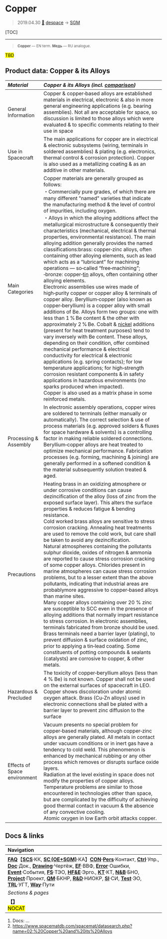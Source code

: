 # Copper
> 2019.04.30 [🚀](../index/index.md) [despace](index.md) → [SGM](sc.md)

[TOC]

---

> <small>**Copper** — EN term. **Медь** — RU analogue.</small>

<mark>TBD</mark>



## Product data: Copper & its Alloys

|*Material*|*Copper & its Alloys (incl. [comparison](matc.md))*|
|:--|:--|
|General Information|Copper & copper‑based alloys are established materials in electrical, electronic & also in more general engineering applications (e.g. bearing assemblies). Not all are acceptable for space, so discussion is limited to those alloys which were evaluated & to specific comments relating to their use in space|
|Use in Spacecraft|The main applications for copper are in electrical & electronic subsystems (wiring, terminals in soldered assemblies) & plating (e.g. electronics, thermal control & corrosion protection). Copper is also used as a metallizing coating & as an additive in other materials.|
|Main Categories|Copper materials are generally grouped as follows:<br> ・Commercially pure grades, of which there are many different "named" varieties that indicate the manufacturing method & the level of control of impurities, including oxygen.<br> ・Alloys in which the alloying additions affect the metallurgical microstructure & consequently their characteristics (mechanical, electrical & thermal properties, environmental resistance). The main alloying addition generally provides the named classifications:brass: copper‑zinc alloys, often containing other alloying elements, such as lead which acts as a “lubricant” for machining operations — so‑called “free‑machining”; ‑bronze: copper‑[tin](tin.md) alloys, often containing other alloying elements.<br> Electronic assemblies use wires made of high‑purity copper or copper alloy & terminals of copper alloy. Beryllium‑copper (also known as copper‑beryllium) is a copper alloy with small additions of Be. Alloys form two groups: one with less than 1 % Be content & the other with approximately 2 % Be. Cobalt & [nickel](nickel.md) additions (present for heat treatment purposes) tend to vary inversely with Be content. These alloys, depending on their condition, offer combined mechanical performance & electrical conductivity for electrical & electronic applications (e.g. spring contacts); for low temperature applications; for high‑strength corrosion resistant components & in safety applications in hazardous environments (no sparks produced when impacted).<br> Copper is also used as a matrix phase in some reinforced metals.|
|Processing & Assembly|In electronic assembly operations, copper wires are soldered to terminals (either manually or automatically). The correct selection & use of process materials (e.g. approved solders & fluxes for space hardware & solvents) is a controlling factor in making reliable soldered connections. Beryllium‑copper alloys are heat treated to optimize mechanical performance. Fabrication processes (e.g. forming, machining & joining) are generally performed in a softened condition & the material subsequently solution treated & aged.|
|Precautions|Heating brass in an oxidizing atmosphere or under corrosive conditions can cause dezincification of the alloy (loss of zinc from the exposed surface layer). This alters the surface properties & reduces fatigue & bending resistance.<br> Cold worked brass alloys are sensitive to stress corrosion cracking. Annealing heat treatments are used to remove the cold work, but care shall be taken to avoid any dezincification.<br> Natural atmospheres containing the pollutants sulphur dioxide, oxides of nitrogen & ammonia are reported to cause stress corrosion cracking of some copper alloys. Chlorides present in marine atmospheres can cause stress corrosion problems, but to a lesser extent than the above pollutants, indicating that industrial areas are probablymore aggressive to copper‑based alloys than marine sites.<br> Many copper alloys containing over 20 % zinc are susceptible to SCC even in the presence of alloying additions that normally impart resistance to stress corrosion. In electronic assemblies, terminals fabricated from bronze should be used. Brass terminals need a barrier layer (plating), to prevent diffusion & surface oxidation of zinc, prior to applying a tin‑lead coating. Some constituents of potting compounds & sealants (catalysts) are corrosive to copper, & other metals.|
|Hazardous & Precluded|The toxicity of copper‑beryllium alloys (less than 4 % Be) is not known. Copper shall not be used on the external surfaces of spacecraft in LEO. Copper shows discoloration under atomic oxygen attack. Brass (Cu‑Zn alloys) used in electronic connections shall be plated with a barrier layer to prevent zinc diffusion to the surface|
|Effects of Space environment|Vacuum presents no special problem for copper‑based materials, although copper‑zinc alloys are generally plated. All metals in contact under vacuum conditions or in inert gas have a tendency to cold weld. This phenomenon is enhanced by mechanical rubbing or any other process which removes or disrupts surface oxide layers.<br> Radiation at the level existing in space does not modify the properties of copper alloys. Temperature problems are similar to those encountered in technologies other than space, but are complicated by the difficulty of achieving good thermal contact in vacuum & the absence of any convective cooling.<br> Atomic oxygen in low Earth orbit attacks copper.|



<p style="page-break-after:always"> </p>

## Docs & links
|Navigation|
|:--|
|**[FAQ](faq.md)**【**[SCS](scs.md)**·КК, **[SC (OE+SGM)](sc.md)**·КА】**[CON](contact.md)·[Pers](person.md)**·Контакт, **[Ctrl](control.md)**·Упр., **[Doc](doc.md)**·Док., **[Drawing](drawing.md)**·Чертёж, **[EF](ef.md)**·ВВФ, **[Error](error.md)**·Ошибки, **[Event](event.md)**·События, **[FS](fs.md)**·ТЭО, **[HF&E](hfe.md)**·Эрго., **[KT](kt.md)**·КТ, **[N&B](nnb.md)**·БНО, **[Project](project.md)**·Проект, **[QM](qm.md)**·БКНР, **[R&D](rnd.md)**·НИОКР, **[SI](si.md)**·СИ, **[Test](test.md)**·ЭО, **[TRL](trl.md)**·УГТ, **[Way](way.md)**·Пути|
|*Sections & pages*|
|**【[](.md)】**<br> <mark>NOCAT</mark>|

   1. Docs: …
   1. <https://www.spacematdb.com/spacemat/datasearch.php?name=02:%20Copper%20and%20its%20Alloys>

